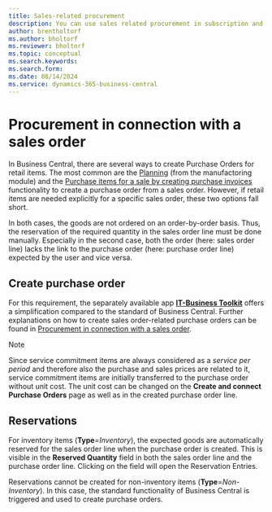 ```yaml
---
title: Sales-related procurement
description: You can use sales related procurement in subscription and recurring billing.
author: brentholtorf
ms.author: bholtorf
ms.reviewer: bholtorf
ms.topic: conceptual
ms.search.keywords: 
ms.search.form: 
ms.date: 08/14/2024
ms.service: dynamics-365-business-central
---
```


# Procurement in connection with a sales order

In Business Central, there are several ways to create Purchase Orders for retail items. The most common are the [Planning](../../production-planning.md) (from the manufactoring module) and the [Purchase items for a sale by creating purchase invoices](../../purchasing-how-purchase-products-sale.md) functionality to create a purchase order from a sales order. However, if retail items are needed explicitly for a specific sales order, these two options fall short.

In both cases, the goods are not ordered on an order-by-order basis. Thus, the reservation of the required quantity in the sales order line must be done manually. Especially in the second case, both the order (here: sales order line) lacks the link to the purchase order (here: purchase order line) expected by the user and vice versa.

## Create purchase order

For this requirement, the separately available app **[IT-Business Toolkit](/docs/ibt/welcome.md)** offers a simplification compared to the standard of Business Central. Further explanations on how to create sales order-related purchase orders can be found in [Procurement in connection with a sales order](sales-related-procurement.md).

> [!NOTE]
> Since service commitment items are always considered as a *service per period* and therefore also the purchase and sales prices are related to it, service commitment items are initially transferred to the purchase order without unit cost. The unit cost can be changed on the **Create and connect Purchase Orders** page as well as in the created purchase order line.

## Reservations

For inventory items (**Type**=*Inventory*), the expected goods are automatically reserved for the sales order line when the purchase order is created. This is visible in the **Reserved Quantity** field in both the sales order line and the purchase order line. Clicking on the field will open the Reservation Entries.

Reservations cannot be created for non-inventory items (**Type**=*Non-Inventory*). In this case, the standard functionality of Business Central is triggered and used to create purchase orders.